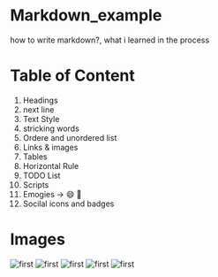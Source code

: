 # Markdown_example
how to write markdown?, what i learned in the process  

# Table of Content
1. Headings
2. next line
3. Text Style
4. stricking words  
5. Ordere and unordered list  
6. Links & images
7. Tables
8. Horizontal Rule
9. TODO List
10. Scripts
11. Emogies -> 😄  💬
12. Socilal icons and badges

# Images 
![first](screenshot/Markdown_example_1.jpg) 
![first](screenshot/Markdown_example_2.jpg)
![first](screenshot/Markdown_example_3.jpg) 
![first](screenshot/Markdown_example_4.jpg)
![first](screenshot/Markdown_example_5.jpg) 
